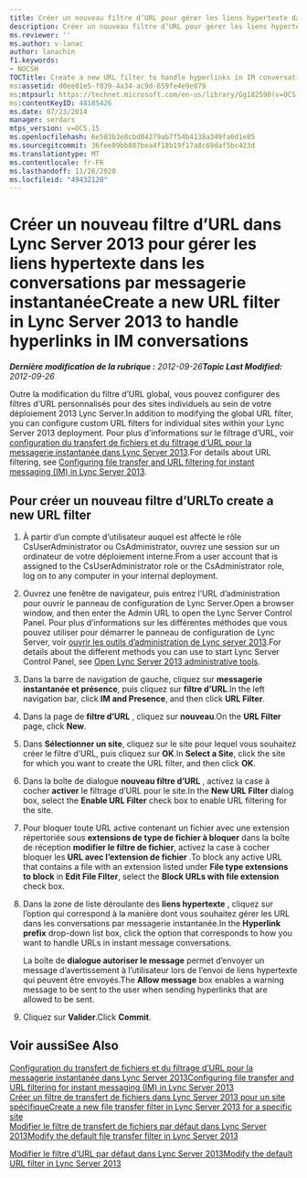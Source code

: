 ```yaml
---
title: Créer un nouveau filtre d’URL pour gérer les liens hypertexte dans les conversations par messagerie instantanée
description: Créer un nouveau filtre d’URL pour gérer les liens hypertexte dans les conversations par messagerie instantanée.
ms.reviewer: ''
ms.author: v-lanac
author: lanachin
f1.keywords:
- NOCSH
TOCTitle: Create a new URL filter to handle hyperlinks in IM conversations
ms:assetid: d0ee01e5-f039-4a34-ac9d-659fe4e9e879
ms:mtpsurl: https://technet.microsoft.com/en-us/library/Gg182590(v=OCS.15)
ms:contentKeyID: 48185426
ms.date: 07/23/2014
manager: serdars
mtps_version: v=OCS.15
ms.openlocfilehash: 6e583b3e8cbd04279ab7f54b4138a349fa0d1e85
ms.sourcegitcommit: 36fee89bb887bea4f18b19f17a8c69daf5bc423d
ms.translationtype: MT
ms.contentlocale: fr-FR
ms.lasthandoff: 11/26/2020
ms.locfileid: "49432120"
---
```

# <a name="create-a-new-url-filter-in-lync-server-2013-to-handle-hyperlinks-in-im-conversations"></a><span data-ttu-id="bc68c-103">Créer un nouveau filtre d’URL dans Lync Server 2013 pour gérer les liens hypertexte dans les conversations par messagerie instantanée</span><span class="sxs-lookup"><span data-stu-id="bc68c-103">Create a new URL filter in Lync Server 2013 to handle hyperlinks in IM conversations</span></span>

<div data-xmlns="http://www.w3.org/1999/xhtml">

<div class="topic" data-xmlns="http://www.w3.org/1999/xhtml" data-msxsl="urn:schemas-microsoft-com:xslt" data-cs="https://msdn.microsoft.com/">

<div data-asp="https://msdn2.microsoft.com/asp">



</div>

<div id="mainSection">

<div id="mainBody"><span data-ttu-id="bc68c-104">

<span> </span></span><span class="sxs-lookup"><span data-stu-id="bc68c-104">

<span> </span></span></span>

<span data-ttu-id="bc68c-105">_**Dernière modification de la rubrique :** 2012-09-26_</span><span class="sxs-lookup"><span data-stu-id="bc68c-105">_**Topic Last Modified:** 2012-09-26_</span></span>

<span data-ttu-id="bc68c-106">Outre la modification du filtre d’URL global, vous pouvez configurer des filtres d’URL personnalisés pour des sites individuels au sein de votre déploiement 2013 Lync Server.</span><span class="sxs-lookup"><span data-stu-id="bc68c-106">In addition to modifying the global URL filter, you can configure custom URL filters for individual sites within your Lync Server 2013 deployment.</span></span> <span data-ttu-id="bc68c-107">Pour plus d’informations sur le filtrage d’URL, voir [configuration du transfert de fichiers et du filtrage d’URL pour la messagerie instantanée dans Lync Server 2013](lync-server-2013-configuring-file-transfer-and-url-filtering-for-instant-messaging-im.md).</span><span class="sxs-lookup"><span data-stu-id="bc68c-107">For details about URL filtering, see [Configuring file transfer and URL filtering for instant messaging (IM) in Lync Server 2013](lync-server-2013-configuring-file-transfer-and-url-filtering-for-instant-messaging-im.md).</span></span>

<div>

## <a name="to-create-a-new-url-filter"></a><span data-ttu-id="bc68c-108">Pour créer un nouveau filtre d’URL</span><span class="sxs-lookup"><span data-stu-id="bc68c-108">To create a new URL filter</span></span>

1.  <span data-ttu-id="bc68c-109">À partir d’un compte d’utilisateur auquel est affecté le rôle CsUserAdministrator ou CsAdministrator, ouvrez une session sur un ordinateur de votre déploiement interne.</span><span class="sxs-lookup"><span data-stu-id="bc68c-109">From a user account that is assigned to the CsUserAdministrator role or the CsAdministrator role, log on to any computer in your internal deployment.</span></span>

2.  <span data-ttu-id="bc68c-110">Ouvrez une fenêtre de navigateur, puis entrez l’URL d’administration pour ouvrir le panneau de configuration de Lync Server.</span><span class="sxs-lookup"><span data-stu-id="bc68c-110">Open a browser window, and then enter the Admin URL to open the Lync Server Control Panel.</span></span> <span data-ttu-id="bc68c-111">Pour plus d’informations sur les différentes méthodes que vous pouvez utiliser pour démarrer le panneau de configuration de Lync Server, voir [ouvrir les outils d’administration de Lync server 2013](lync-server-2013-open-lync-server-administrative-tools.md).</span><span class="sxs-lookup"><span data-stu-id="bc68c-111">For details about the different methods you can use to start Lync Server Control Panel, see [Open Lync Server 2013 administrative tools](lync-server-2013-open-lync-server-administrative-tools.md).</span></span>

3.  <span data-ttu-id="bc68c-112">Dans la barre de navigation de gauche, cliquez sur **messagerie instantanée et présence**, puis cliquez sur **filtre d’URL**.</span><span class="sxs-lookup"><span data-stu-id="bc68c-112">In the left navigation bar, click **IM and Presence**, and then click **URL Filter**.</span></span>

4.  <span data-ttu-id="bc68c-113">Dans la page de **filtre d’URL** , cliquez sur **nouveau**.</span><span class="sxs-lookup"><span data-stu-id="bc68c-113">On the **URL Filter** page, click **New**.</span></span>

5.  <span data-ttu-id="bc68c-114">Dans **Sélectionner un site**, cliquez sur le site pour lequel vous souhaitez créer le filtre d’URL, puis cliquez sur **OK**.</span><span class="sxs-lookup"><span data-stu-id="bc68c-114">In **Select a Site**, click the site for which you want to create the URL filter, and then click **OK**.</span></span>

6.  <span data-ttu-id="bc68c-115">Dans la boîte de dialogue **nouveau filtre d’URL** , activez la case à cocher **activer** le filtrage d’URL pour le site.</span><span class="sxs-lookup"><span data-stu-id="bc68c-115">In the **New URL Filter** dialog box, select the **Enable URL Filter** check box to enable URL filtering for the site.</span></span>

7.  <span data-ttu-id="bc68c-116">Pour bloquer toute URL active contenant un fichier avec une extension répertoriée sous **extensions de type de fichier à bloquer** dans la boîte de réception **modifier le filtre de fichier**, activez la case à cocher bloquer les **URL avec l’extension de fichier** .</span><span class="sxs-lookup"><span data-stu-id="bc68c-116">To block any active URL that contains a file with an extension listed under **File type extensions to block** in **Edit File Filter**, select the **Block URLs with file extension** check box.</span></span>

8.  <span data-ttu-id="bc68c-117">Dans la zone de liste déroulante des **liens hypertexte** , cliquez sur l’option qui correspond à la manière dont vous souhaitez gérer les URL dans les conversations par messagerie instantanée.</span><span class="sxs-lookup"><span data-stu-id="bc68c-117">In the **Hyperlink prefix** drop-down list box, click the option that corresponds to how you want to handle URLs in instant message conversations.</span></span>
    
    <span data-ttu-id="bc68c-118">La boîte de **dialogue autoriser le message** permet d’envoyer un message d’avertissement à l’utilisateur lors de l’envoi de liens hypertexte qui peuvent être envoyés.</span><span class="sxs-lookup"><span data-stu-id="bc68c-118">The **Allow message** box enables a warning message to be sent to the user when sending hyperlinks that are allowed to be sent.</span></span>

9.  <span data-ttu-id="bc68c-119">Cliquez sur **Valider**.</span><span class="sxs-lookup"><span data-stu-id="bc68c-119">Click **Commit**.</span></span>

</div>

<div>

## <a name="see-also"></a><span data-ttu-id="bc68c-120">Voir aussi</span><span class="sxs-lookup"><span data-stu-id="bc68c-120">See Also</span></span>


[<span data-ttu-id="bc68c-121">Configuration du transfert de fichiers et du filtrage d’URL pour la messagerie instantanée dans Lync Server 2013</span><span class="sxs-lookup"><span data-stu-id="bc68c-121">Configuring file transfer and URL filtering for instant messaging (IM) in Lync Server 2013</span></span>](lync-server-2013-configuring-file-transfer-and-url-filtering-for-instant-messaging-im.md)  
[<span data-ttu-id="bc68c-122">Créer un filtre de transfert de fichiers dans Lync Server 2013 pour un site spécifique</span><span class="sxs-lookup"><span data-stu-id="bc68c-122">Create a new file transfer filter in Lync Server 2013 for a specific site</span></span>](lync-server-2013-create-a-new-file-transfer-filter-for-a-specific-site.md)  
[<span data-ttu-id="bc68c-123">Modifier le filtre de transfert de fichiers par défaut dans Lync Server 2013</span><span class="sxs-lookup"><span data-stu-id="bc68c-123">Modify the default file transfer filter in Lync Server 2013</span></span>](lync-server-2013-modify-the-default-file-transfer-filter.md)  


[<span data-ttu-id="bc68c-124">Modifier le filtre d’URL par défaut dans Lync Server 2013</span><span class="sxs-lookup"><span data-stu-id="bc68c-124">Modify the default URL filter in Lync Server 2013</span></span>](lync-server-2013-modify-the-default-url-filter.md)  
  

<span data-ttu-id="bc68c-125"></div>

</div>

<span> </span>

</div>

</div>

</span><span class="sxs-lookup"><span data-stu-id="bc68c-125"></div>

</div>

<span> </span>

</div>

</div>

</span></span></div>

